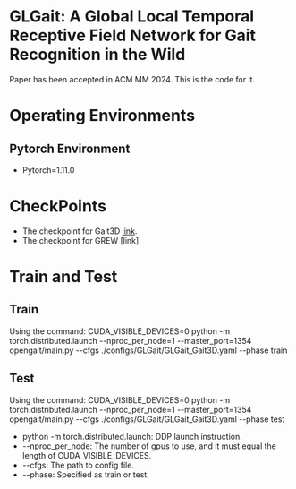 # GLGait: A Global Local Temporal Receptive Field Network for Gait Recognition in the Wild
Paper has been accepted in ACM MM 2024. This is the code for it.
# Operating Environments
## Pytorch Environment
* Pytorch=1.11.0
# CheckPoints
* The checkpoint for Gait3D [link](https://pan.baidu.com/s/1PCGMTZerjFQFl_eammv4MQ?pwd=1357).
* The checkpoint for GREW [link].
# Train and Test
## Train
Using the command: CUDA_VISIBLE_DEVICES=0 python -m torch.distributed.launch --nproc_per_node=1 --master_port=1354 opengait/main.py --cfgs ./configs/GLGait/GLGait_Gait3D.yaml --phase train
## Test
Using the command: CUDA_VISIBLE_DEVICES=0 python -m torch.distributed.launch --nproc_per_node=1 --master_port=1354 opengait/main.py --cfgs ./configs/GLGait/GLGait_Gait3D.yaml --phase test
* python -m torch.distributed.launch: DDP launch instruction.
* --nproc_per_node: The number of gpus to use, and it must equal the length of CUDA_VISIBLE_DEVICES.
* --cfgs: The path to config file.
* --phase: Specified as train or test.
